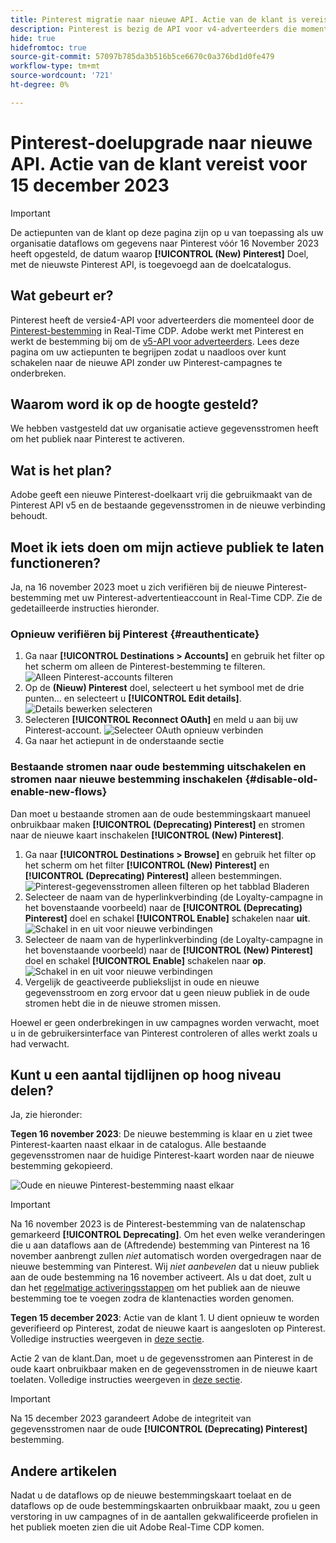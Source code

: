 ```yaml
---
title: Pinterest migratie naar nieuwe API. Actie van de klant is vereist.
description: Pinterest is bezig de API voor v4-adverteerders die momenteel door de Pinterest-bestemming in Real-Time CDP wordt gebruikt, te verouderen. Begrijp uw handelingspunten om naadloos overgang aan nieuwe API zonder onderbreking aan uw campagnes van Pinterest te maken.
hide: true
hidefromtoc: true
source-git-commit: 57097b785da3b516b5ce6670c0a376bd1d0fe479
workflow-type: tm+mt
source-wordcount: '721'
ht-degree: 0%

---
```


# Pinterest-doelupgrade naar nieuwe API. Actie van de klant vereist voor 15 december 2023

>[!IMPORTANT]
>
>De actiepunten van de klant op deze pagina zijn op u van toepassing als uw organisatie dataflows om gegevens naar Pinterest vóór 16 November 2023 heeft opgesteld, de datum waarop **[!UICONTROL (New) Pinterest]** Doel, met de nieuwste Pinterest API, is toegevoegd aan de doelcatalogus.

## Wat gebeurt er?

Pinterest heeft de versie4-API voor adverteerders die momenteel door de [Pinterest-bestemming](/help/destinations/catalog/advertising/pinterest.md) in Real-Time CDP. Adobe werkt met Pinterest en werkt de bestemming bij om de [v5-API voor adverteerders](https://developers.pinterest.com/docs/getting-started/migration/). Lees deze pagina om uw actiepunten te begrijpen zodat u naadloos over kunt schakelen naar de nieuwe API zonder uw Pinterest-campagnes te onderbreken.

## Waarom word ik op de hoogte gesteld?

We hebben vastgesteld dat uw organisatie actieve gegevensstromen heeft om het publiek naar Pinterest te activeren.

## Wat is het plan?

Adobe geeft een nieuwe Pinterest-doelkaart vrij die gebruikmaakt van de Pinterest API v5 en de bestaande gegevensstromen in de nieuwe verbinding behoudt.

## Moet ik iets doen om mijn actieve publiek te laten functioneren?

Ja, na 16 november 2023 moet u zich verifiëren bij de nieuwe Pinterest-bestemming met uw Pinterest-advertentieaccount in Real-Time CDP. Zie de gedetailleerde instructies hieronder.

### Opnieuw verifiëren bij Pinterest {#reauthenticate}

1. Ga naar **[!UICONTROL Destinations > Accounts]** en gebruik het filter op het scherm om alleen de Pinterest-bestemming te filteren.
   ![Alleen Pinterest-accounts filteren](/help/destinations/assets/catalog/advertising/pinterest-migration/filter-pinterest-acconts-only.png)
2. Op de **(Nieuw) Pinterest** doel, selecteert u het symbool met de drie punten... en selecteert u **[!UICONTROL Edit details]**.
   ![Details bewerken selecteren](/help/destinations/assets/catalog/advertising/pinterest-migration/edit-details-pinterest.png)
3. Selecteren **[!UICONTROL Reconnect OAuth]** en meld u aan bij uw Pinterest-account.
   ![Selecteer OAuth opnieuw verbinden](/help/destinations/assets/catalog/advertising/pinterest-migration/reconnect-oauth-pinterest.png)
4. Ga naar het actiepunt in de onderstaande sectie

### Bestaande stromen naar oude bestemming uitschakelen en stromen naar nieuwe bestemming inschakelen {#disable-old-enable-new-flows}

Dan moet u bestaande stromen aan de oude bestemmingskaart manueel onbruikbaar maken **[!UICONTROL (Deprecating) Pinterest]** en stromen naar de nieuwe kaart inschakelen **[!UICONTROL (New) Pinterest]**.

1. Ga naar **[!UICONTROL Destinations > Browse]** en gebruik het filter op het scherm om het filter **[!UICONTROL (New) Pinterest]** en **[!UICONTROL (Deprecating) Pinterest]** alleen bestemmingen.
   ![Pinterest-gegevensstromen alleen filteren op het tabblad Bladeren](/help/destinations/assets/catalog/advertising/pinterest-migration/filter-pinterest-browse.png)
2. Selecteer de naam van de hyperlinkverbinding (de Loyalty-campagne in het bovenstaande voorbeeld) naar de **[!UICONTROL (Deprecating) Pinterest]** doel en schakel **[!UICONTROL Enable]** schakelen naar **uit**.
   ![Schakel in en uit voor nieuwe verbindingen](/help/destinations/assets/catalog/advertising/pinterest-migration/enable-disable-toggle-old-destination.png)
3. Selecteer de naam van de hyperlinkverbinding (de Loyalty-campagne in het bovenstaande voorbeeld) naar de **[!UICONTROL (New) Pinterest]** doel en schakel **[!UICONTROL Enable]** schakelen naar **op**.
   ![Schakel in en uit voor nieuwe verbindingen](/help/destinations/assets/catalog/advertising/pinterest-migration/enable-disable-toggle-new-destination.png)
4. Vergelijk de geactiveerde publiekslijst in oude en nieuwe gegevensstroom en zorg ervoor dat u geen nieuw publiek in de oude stromen hebt die in de nieuwe stromen missen.

Hoewel er geen onderbrekingen in uw campagnes worden verwacht, moet u in de gebruikersinterface van Pinterest controleren of alles werkt zoals u had verwacht.

## Kunt u een aantal tijdlijnen op hoog niveau delen?

Ja, zie hieronder:

**Tegen 16 november 2023**: De nieuwe bestemming is klaar en u ziet twee Pinterest-kaarten naast elkaar in de catalogus. Alle bestaande gegevensstromen naar de huidige Pinterest-kaart worden naar de nieuwe bestemming gekopieerd.

![Oude en nieuwe Pinterest-bestemming naast elkaar](/help/destinations/assets/catalog/advertising/pinterest-migration/pinterest-two-cards-side-by-side.png)

>[!IMPORTANT]
>
>Na 16 november 2023 is de Pinterest-bestemming van de nalatenschap gemarkeerd **[!UICONTROL Deprecating]**. <span class="preview">Om het even welke veranderingen die u aan dataflows aan de (Aftredende) bestemming van Pinterest na 16 november aanbrengt zullen *niet* automatisch worden overgedragen naar de nieuwe bestemming van Pinterest. </span>
>Wij *niet aanbevelen* dat u nieuw publiek aan de oude bestemming na 16 november activeert. Als u dat doet, zult u dan het [regelmatige activeringsstappen](/help/destinations/ui/activate-segment-streaming-destinations.md) om het publiek aan de nieuwe bestemming toe te voegen zodra de klantenacties worden genomen.

**Tegen 15 december 2023**: <span class="preview">Actie van de klant 1</span>. U dient opnieuw te worden geverifieerd op Pinterest, zodat de nieuwe kaart is aangesloten op Pinterest. Volledige instructies weergeven in [deze sectie](#reauthenticate).

<span class="preview">Actie 2 van de klant</span>.Dan, moet u de gegevensstromen aan Pinterest in de oude kaart onbruikbaar maken en de gegevensstromen in de nieuwe kaart toelaten. Volledige instructies weergeven in [deze sectie](#disable-old-enable-new-flows).

>[!IMPORTANT]
>
>Na 15 december 2023 garandeert Adobe de integriteit van gegevensstromen naar de oude **[!UICONTROL (Deprecating) Pinterest]** bestemming.

## Andere artikelen

Nadat u de dataflows op de nieuwe bestemmingskaart toelaat en de dataflows op de oude bestemmingskaarten onbruikbaar maakt, zou u geen verstoring in uw campagnes of in de aantallen gekwalificeerde profielen in het publiek moeten zien die uit Adobe Real-Time CDP komen.
